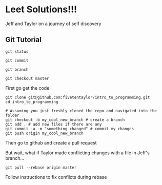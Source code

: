 # Leet Solutions!!!

Jeff and Taylor on a journey of self discovery

## Git Tutorial

```
git status
```

```
git commit
```

```
git branch
```

```
git checkout master
```

First go get the code

```
git clone git@github.com:fivetentaylor/intro_to_programming.git
cd intro_to_programming
```

```
# Assuming you just freshly cloned the repo and navigated into the folder
git checkout -b my_cool_new_branch # create a branch
git add . # add new files if there are any
git commit -a -m "something changed" # commit my changes
git push origin my_cool_new_branch
```

Then go to github and create a pull request

But wait, what if Taylor made conflicting changes with a file in Jeff's branch...

```
git pull --rebase origin master
```

Follow instructions to fix conflicts during rebase
